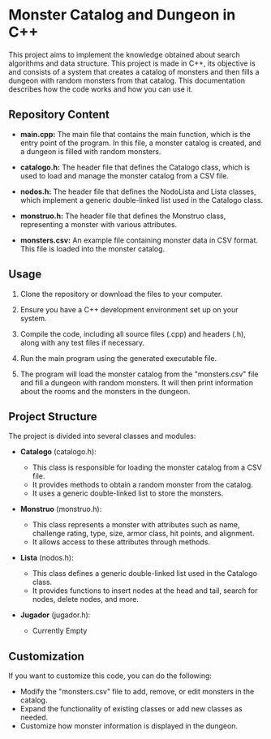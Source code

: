 
# Monster Catalog and Dungeon in C++

This project aims to implement the knowledge obtained about search algorithms and data structure. This project is made in C++, its objective is and consists of a system that creates a catalog of monsters and then fills a dungeon with random monsters from that catalog. This documentation describes how the code works and how you can use it.

## Repository Content

- **main.cpp:** The main file that contains the main function, which is the entry point of the program. In this file, a monster catalog is created, and a dungeon is filled with random monsters.

- **catalogo.h:** The header file that defines the Catalogo class, which is used to load and manage the monster catalog from a CSV file.

- **nodos.h:** The header file that defines the NodoLista and Lista classes, which implement a generic double-linked list used in the Catalogo class.

- **monstruo.h:** The header file that defines the Monstruo class, representing a monster with various attributes.

- **monsters.csv:** An example file containing monster data in CSV format. This file is loaded into the monster catalog.

## Usage

1. Clone the repository or download the files to your computer.

2. Ensure you have a C++ development environment set up on your system.

3. Compile the code, including all source files (.cpp) and headers (.h), along with any test files if necessary.

4. Run the main program using the generated executable file.

5. The program will load the monster catalog from the "monsters.csv" file and fill a dungeon with random monsters. It will then print information about the rooms and the monsters in the dungeon.

## Project Structure

The project is divided into several classes and modules:

- **Catalogo** (catalogo.h):
    - This class is responsible for loading the monster catalog from a CSV file.
    - It provides methods to obtain a random monster from the catalog.
    - It uses a generic double-linked list to store the monsters.

- **Monstruo** (monstruo.h):
    - This class represents a monster with attributes such as name, challenge rating, type, size, armor class, hit points, and alignment.
    - It allows access to these attributes through methods.

- **Lista** (nodos.h):
    - This class defines a generic double-linked list used in the Catalogo class.
    - It provides functions to insert nodes at the head and tail, search for nodes, delete nodes, and more.

- **Jugador** (jugador.h):
    - Currently Empty

 ## Customization
 
 If you want to customize this code, you can do the following:

- Modify the "monsters.csv" file to add, remove, or edit monsters in the catalog.
- Expand the functionality of existing classes or add new classes as needed.
- Customize how monster information is displayed in the dungeon.
